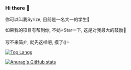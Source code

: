 ### Hi there 👋

你可以叫我Syrize, 目前是一名大一的学生🤔

如果我的项目有帮到你, 不妨⭐Star一下, 这是对我最大的鼓励🎉

写不来简介, 就先这样吧, 摸了()💦

[![Top Langs](https://github-readme-stats.vercel.app/api/top-langs/?username=syrizelink&layout=compact&theme=vue&locale=cn&count_private=true)](https://github.com/anuraghazra/github-readme-stats)

[![Anurag's GitHub stats](https://github-readme-stats.vercel.app/api?username=syrizelink&include_all_commits&show_icons=true&hide=contribs&theme=vue&locale=cn)](https://github.com/anuraghazra/github-readme-stats)
